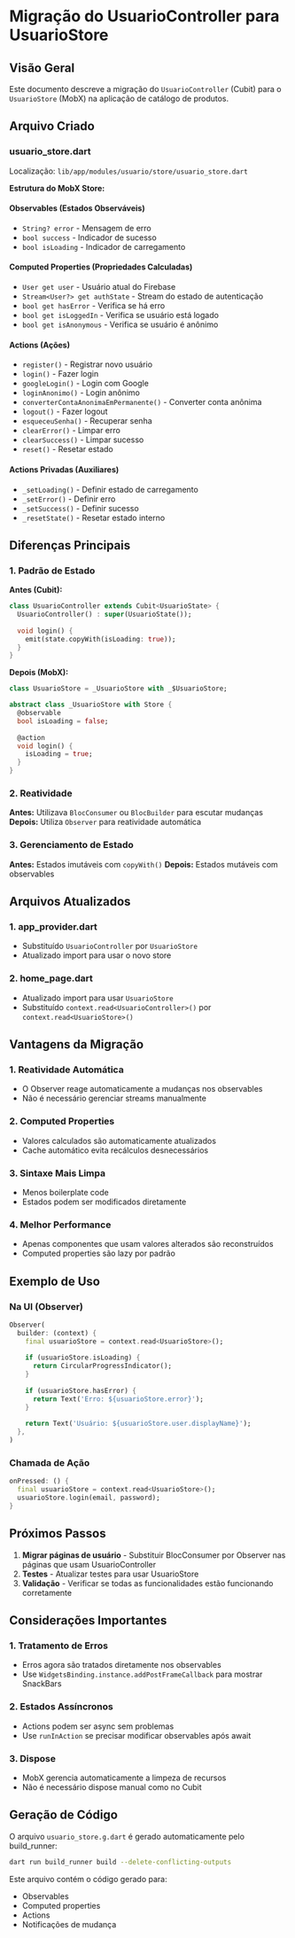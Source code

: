 # Migração do UsuarioController para UsuarioStore

## Visão Geral
Este documento descreve a migração do `UsuarioController` (Cubit) para o `UsuarioStore` (MobX) na aplicação de catálogo de produtos.

## Arquivo Criado

### usuario_store.dart
Localização: `lib/app/modules/usuario/store/usuario_store.dart`

**Estrutura do MobX Store:**

#### Observables (Estados Observáveis)
- `String? error` - Mensagem de erro
- `bool success` - Indicador de sucesso
- `bool isLoading` - Indicador de carregamento

#### Computed Properties (Propriedades Calculadas)
- `User get user` - Usuário atual do Firebase
- `Stream<User?> get authState` - Stream do estado de autenticação
- `bool get hasError` - Verifica se há erro
- `bool get isLoggedIn` - Verifica se usuário está logado
- `bool get isAnonymous` - Verifica se usuário é anônimo

#### Actions (Ações)
- `register()` - Registrar novo usuário
- `login()` - Fazer login
- `googleLogin()` - Login com Google
- `loginAnonimo()` - Login anônimo
- `converterContaAnonimaEmPermanente()` - Converter conta anônima
- `logout()` - Fazer logout
- `esqueceuSenha()` - Recuperar senha
- `clearError()` - Limpar erro
- `clearSuccess()` - Limpar sucesso
- `reset()` - Resetar estado

#### Actions Privadas (Auxiliares)
- `_setLoading()` - Definir estado de carregamento
- `_setError()` - Definir erro
- `_setSuccess()` - Definir sucesso
- `_resetState()` - Resetar estado interno

## Diferenças Principais

### 1. Padrão de Estado
**Antes (Cubit):**
```dart
class UsuarioController extends Cubit<UsuarioState> {
  UsuarioController() : super(UsuarioState());
  
  void login() {
    emit(state.copyWith(isLoading: true));
  }
}
```

**Depois (MobX):**
```dart
class UsuarioStore = _UsuarioStore with _$UsuarioStore;

abstract class _UsuarioStore with Store {
  @observable
  bool isLoading = false;
  
  @action
  void login() {
    isLoading = true;
  }
}
```

### 2. Reatividade
**Antes:** Utilizava `BlocConsumer` ou `BlocBuilder` para escutar mudanças
**Depois:** Utiliza `Observer` para reatividade automática

### 3. Gerenciamento de Estado
**Antes:** Estados imutáveis com `copyWith()`
**Depois:** Estados mutáveis com observables

## Arquivos Atualizados

### 1. app_provider.dart
- Substituído `UsuarioController` por `UsuarioStore`
- Atualizado import para usar o novo store

### 2. home_page.dart
- Atualizado import para usar `UsuarioStore`
- Substituído `context.read<UsuarioController>()` por `context.read<UsuarioStore>()`

## Vantagens da Migração

### 1. Reatividade Automática
- O Observer reage automaticamente a mudanças nos observables
- Não é necessário gerenciar streams manualmente

### 2. Computed Properties
- Valores calculados são automaticamente atualizados
- Cache automático evita recálculos desnecessários

### 3. Sintaxe Mais Limpa
- Menos boilerplate code
- Estados podem ser modificados diretamente

### 4. Melhor Performance
- Apenas componentes que usam valores alterados são reconstruídos
- Computed properties são lazy por padrão

## Exemplo de Uso

### Na UI (Observer)
```dart
Observer(
  builder: (context) {
    final usuarioStore = context.read<UsuarioStore>();
    
    if (usuarioStore.isLoading) {
      return CircularProgressIndicator();
    }
    
    if (usuarioStore.hasError) {
      return Text('Erro: ${usuarioStore.error}');
    }
    
    return Text('Usuário: ${usuarioStore.user.displayName}');
  },
)
```

### Chamada de Ação
```dart
onPressed: () {
  final usuarioStore = context.read<UsuarioStore>();
  usuarioStore.login(email, password);
}
```

## Próximos Passos

1. **Migrar páginas de usuário** - Substituir BlocConsumer por Observer nas páginas que usam UsuarioController
2. **Testes** - Atualizar testes para usar UsuarioStore
3. **Validação** - Verificar se todas as funcionalidades estão funcionando corretamente

## Considerações Importantes

### 1. Tratamento de Erros
- Erros agora são tratados diretamente nos observables
- Use `WidgetsBinding.instance.addPostFrameCallback` para mostrar SnackBars

### 2. Estados Assíncronos
- Actions podem ser async sem problemas
- Use `runInAction` se precisar modificar observables após await

### 3. Dispose
- MobX gerencia automaticamente a limpeza de recursos
- Não é necessário dispose manual como no Cubit

## Geração de Código

O arquivo `usuario_store.g.dart` é gerado automaticamente pelo build_runner:

```bash
dart run build_runner build --delete-conflicting-outputs
```

Este arquivo contém o código gerado para:
- Observables
- Computed properties
- Actions
- Notificações de mudança
